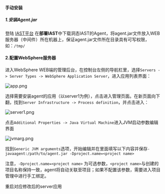 #### 手动安装

##### 1.安装Agent.jar

登陆 [IAST平台](http://iast.huoxian.cn:8000/login) 在**部署IAST**中下载洞态IAST的Agent，将agent.jar文件放入WEB服务器（中间件）所在机器上，保证agent.jar文件所在目录具有可写权限，如：`/tmp/`

#### 2.配置WebSphere服务器
进入WebSphere WEB端的管理后台，在控制台左侧的导航栏里，选择`Servers -> Server Types -> WebSphere Application Server`，进入应用列表界面：

![app.png](../../assets/deploy/websphere/app.png)

选择需要安装agent的应用（以server1为例），点击进入管理页面。在新页面向下翻，找到`Server Infrastructure -> Process definition`，并点击进入：

![server1.png](../../assets/deploy/websphere/server1.png)

点击`Additional Properties -> Java Virtual Machine`进入JVM启动参数编辑界面

![jvmarg.png](../../assets/deploy/websphere/jvmarg.png)

找到`Generic JVM arguments`选项，开始编辑并在里面填写以下内容并保存`-javaagent:/path/to/agent.jar -Dproject.name=<project name>`

注意，`-Dproject.name=<project name>` 为可选参数，`<project name>`与创建的项目名称保持一致，agent将自动关联至项目；如果不配置该参数，需要进入项目管理中进行手工绑定。

重启对应修改后的server应用

